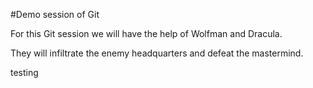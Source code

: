 #Demo session of Git

For this Git session we will have the help of Wolfman and Dracula.

They will infiltrate the enemy headquarters and defeat the mastermind.

testing